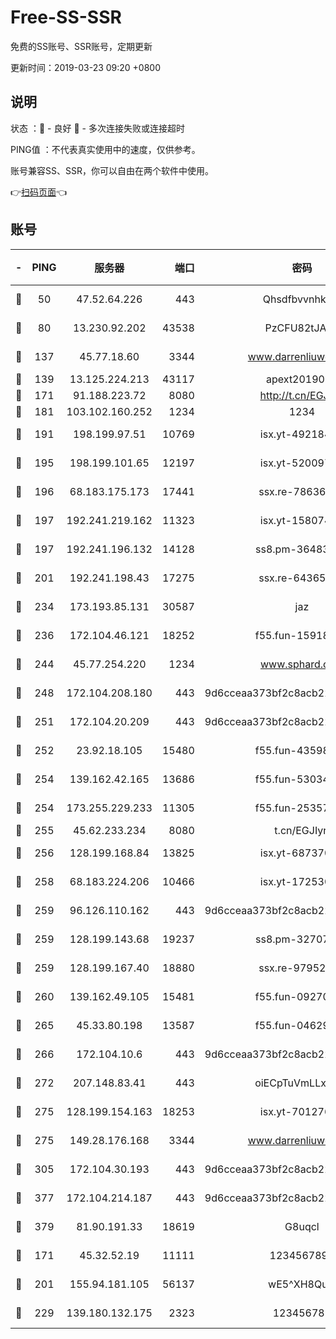 # Free-SS-SSR

免费的SS账号、SSR账号，定期更新

更新时间：2019-03-23 09:20 +0800

## 说明

状态     ：🙂 - 良好 🙁 - 多次连接失败或连接超时

PING值   ：不代表真实使用中的速度，仅供参考。

账号兼容SS、SSR，你可以自由在两个软件中使用。

👉[扫码页面](https://liesauer.github.io/Free-SS-SSR/)👈

## 账号

|-|PING|服务器|端口|密码|加密方式|区域|
|:----:|:----:|:-----:|-----:|:----:|:----:|:----:|
|🙂|50|47.52.64.226|443|Qhsdfbvvnhkm1|aes-256-cfb|HK|
|🙂|80|13.230.92.202|43538|PzCFU82tJAdZ|aes-256-cfb|JP|
|🙂|137|45.77.18.60|3344|www.darrenliuwei.com|aes-256-cfb|JP|
|🙂|139|13.125.224.213|43117|apext2019005|chacha20|KR|
|🙂|171|91.188.223.72|8080|http://t.cn/EGJIyrl|rc4-md5|RU|
|🙂|181|103.102.160.252|1234|1234|rc4-md5|JP|
|🙂|191|198.199.97.51|10769|isx.yt-49218470|aes-256-cfb|US|
|🙂|195|198.199.101.65|12197|isx.yt-52009789|aes-256-cfb|US|
|🙂|196|68.183.175.173|17441|ssx.re-78636175|aes-256-cfb|US|
|🙂|197|192.241.219.162|11323|isx.yt-15807466|aes-256-cfb|US|
|🙂|197|192.241.196.132|14128|ss8.pm-36483349|aes-256-cfb|US|
|🙂|201|192.241.198.43|17275|ssx.re-64365080|aes-256-cfb|US|
|🙂|234|173.193.85.131|30587|jaz|aes-256-cfb|US|
|🙂|236|172.104.46.121|18252|f55.fun-15918908|aes-256-cfb|SG|
|🙂|244|45.77.254.220|1234|www.sphard.com|aes-256-cfb|SG|
|🙂|248|172.104.208.180|443|9d6cceaa373bf2c8acb22e60b6a58be6|aes-256-cfb|US|
|🙂|251|172.104.20.209|443|9d6cceaa373bf2c8acb22e60b6a58be6|aes-256-cfb|US|
|🙂|252|23.92.18.105|15480|f55.fun-43598783|aes-256-cfb|US|
|🙂|254|139.162.42.165|13686|f55.fun-53034739|aes-256-cfb|SG|
|🙂|254|173.255.229.233|11305|f55.fun-25357616|aes-256-cfb|US|
|🙂|255|45.62.233.234|8080|t.cn/EGJIyrl|rc4-md5|CA|
|🙂|256|128.199.168.84|13825|isx.yt-68737074|aes-256-cfb|SG|
|🙂|258|68.183.224.206|10466|isx.yt-17253007|aes-256-cfb|SG|
|🙂|259|96.126.110.162|443|9d6cceaa373bf2c8acb22e60b6a58be6|aes-256-cfb|US|
|🙂|259|128.199.143.68|19237|ss8.pm-32707172|aes-256-cfb|SG|
|🙂|259|128.199.167.40|18880|ssx.re-97952522|aes-256-cfb|SG|
|🙂|260|139.162.49.105|15481|f55.fun-09270327|aes-256-cfb|SG|
|🙂|265|45.33.80.198|13587|f55.fun-04629140|aes-256-cfb|US|
|🙂|266|172.104.10.6|443|9d6cceaa373bf2c8acb22e60b6a58be6|aes-256-cfb|US|
|🙂|272|207.148.83.41|443|oiECpTuVmLLxk4Ts|aes-256-cfb|AU|
|🙂|275|128.199.154.163|18253|isx.yt-70127689|aes-256-cfb|SG|
|🙂|275|149.28.176.168|3344|www.darrenliuwei.com|aes-256-cfb|AU|
|🙂|305|172.104.30.193|443|9d6cceaa373bf2c8acb22e60b6a58be6|aes-256-cfb|US|
|🙂|377|172.104.214.187|443|9d6cceaa373bf2c8acb22e60b6a58be6|aes-256-cfb|US|
|🙂|379|81.90.191.33|18619|G8uqcl|aes-256-cfb|US|
|🙂|171|45.32.52.19|11111|1234567890|aes-256-cfb|JP|
|🙂|201|155.94.181.105|56137|wE5^XH8Quw|aes-256-cfb|US|
|🙂|229|139.180.132.175|2323|123456789|aes-256-cfb|SG|
